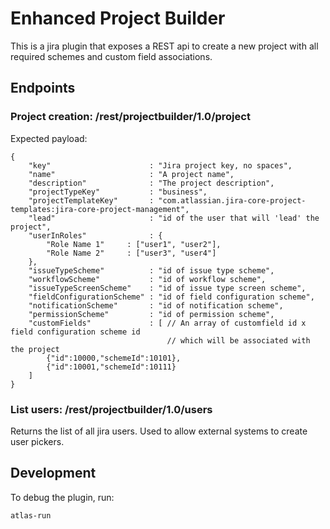 # Enhanced Project Builder

This is a jira plugin that exposes a REST api to create a new project with all required schemes and custom field associations.

## Endpoints

### Project creation: /rest/projectbuilder/1.0/project
Expected payload:
```
{
    "key"                      : "Jira project key, no spaces",
    "name"                     : "A project name",
    "description"              : "The project description",
    "projectTypeKey"           : "business",
    "projectTemplateKey"       : "com.atlassian.jira-core-project-templates:jira-core-project-management",
    "lead"                     : "id of the user that will 'lead' the project",
    "userInRoles"              : {
        "Role Name 1"     : ["user1", "user2"],
        "Role Name 2"     : ["user3", "user4"]
    },
    "issueTypeScheme"          : "id of issue type scheme",
    "workflowScheme"           : "id of workflow scheme",
    "issueTypeScreenScheme"    : "id of issue type screen scheme",
    "fieldConfigurationScheme" : "id of field configuration scheme",
    "notificationScheme"       : "id of notification scheme",
    "permissionScheme"         : "id of permission scheme",
    "customFields"             : [ // An array of customfield id x field configuration scheme id 
                                   // which will be associated with the project
        {"id":10000,"schemeId":10101}, 
        {"id":10001,"schemeId":10111}
    ]
}
```

### List users: /rest/projectbuilder/1.0/users
Returns the list of all jira users. Used to allow external systems to create user pickers.

## Development

To debug the plugin, run:

```
atlas-run
```
